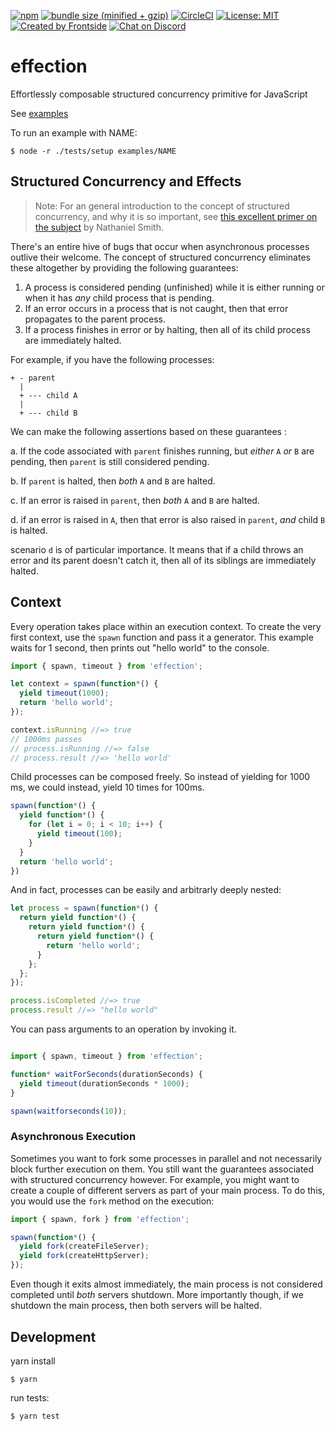 [![npm](https://img.shields.io/npm/v/effection.svg)](https://www.npmjs.com/package/effection)
[![bundle size (minified + gzip)](https://img.shields.io/bundlephobia/minzip/effection)](https://bundlephobia.com/result?p=effection)
[![CircleCI](https://circleci.com/gh/thefrontside/effection.svg?style=svg)](https://circleci.com/gh/thefrontside/effection)
[![License: MIT](https://img.shields.io/badge/License-MIT-yellow.svg)](https://opensource.org/licenses/MIT)
[![Created by Frontside](https://img.shields.io/badge/created%20by-frontside.io-blue.svg)](https://frontside.com)
[![Chat on Discord](https://img.shields.io/discord/700803887132704931?Label=Discord)](https://discord.gg/Ug5nWH8)

# effection

Effortlessly composable structured concurrency primitive for
JavaScript

See [examples](examples/)

To run an example with NAME:

``` text
$ node -r ./tests/setup examples/NAME
```

## Structured Concurrency and Effects

> Note: For an general introduction to the concept of structured
> concurrency, and why it is so important, see [this excellent primer
> on the subject][1] by Nathaniel Smith.

There's an entire hive of bugs that occur when asynchronous processes
outlive their welcome. The concept of structured concurrency eliminates
these altogether by providing the following guarantees:

1. A process is considered pending (unfinished) while it is either
   running or when it has _any_ child process that is pending.
2. If an error occurs in a process that is not caught, then that error
   propagates to the parent process.
3. If a process finishes in error or by halting, then all of its child
   process are immediately halted.

For example, if you have the following processes:

``` text
+ - parent
  |
  + --- child A
  |
  + --- child B
```

We can make the following assertions based on these guarantees :

a. If the code associated with `parent` finishes running, but _either_ `A`
_or_ `B` are pending, then `parent` is still considered pending.

b. If `parent` is halted, then _both_ `A` and `B` are halted.

c. If an error is raised in `parent`, then _both_ `A` and `B` are
halted.

d. if an error is raised in `A`, then that error is also raised in
`parent`, _and_ child `B` is halted.

scenario `d` is of particular importance. It means that if a child
throws an error and its parent doesn't catch it, then all of its
siblings are immediately halted.

## Context

Every operation takes place within an execution context. To create the
very first context, use the `spawn` function and pass it a generator. This
example waits for 1 second, then prints out "hello world" to
the console.

``` javascript
import { spawn, timeout } from 'effection';

let context = spawn(function*() {
  yield timeout(1000);
  return 'hello world';
});

context.isRunning //=> true
// 1000ms passes
// process.isRunning //=> false
// process.result //=> 'hello world'
```

Child processes can be composed freely. So instead of yielding for
1000 ms, we could instead, yield 10 times for 100ms.

``` javascript
spawn(function*() {
  yield function*() {
    for (let i = 0; i < 10; i++) {
      yield timeout(100);
    }
  }
  return 'hello world';
})
```

And in fact, processes can be easily and arbitrarly deeply nested:

``` javascript
let process = spawn(function*() {
  return yield function*() {
    return yield function*() {
      return yield function*() {
        return 'hello world';
      }
    };
  };
});

process.isCompleted //=> true
process.result //=> "hello world"
```

You can pass arguments to an operation by invoking it.

``` javascript

import { spawn, timeout } from 'effection';

function* waitForSeconds(durationSeconds) {
  yield timeout(durationSeconds * 1000);
}

spawn(waitforseconds(10));
```

### Asynchronous Execution

Sometimes you want to fork some processes in parallel and not
necessarily block further execution on them. You still want the
guarantees associated with structured concurrency however. For
example, you might want to create a couple of different servers as
part of your main process. To do this, you would use the `fork` method
on the execution:

``` javascript
import { spawn, fork } from 'effection';

spawn(function*() {
  yield fork(createFileServer);
  yield fork(createHttpServer);
});
```

Even though it exits almost immediately, the main process is not
considered completed until _both_ servers shutdown. More importantly
though, if we shutdown the main process, then both servers will be
halted.

## Development

yarn install

``` text
$ yarn
```

run tests:

``` text
$ yarn test
```

[1]: https://vorpus.org/blog/notes-on-structured-concurrency-or-go-statement-considered-harmful/
